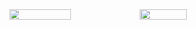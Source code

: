 <div style="display: flex; flex-direction: row">
  <img width="47%" src="https://github-readme-stats.vercel.app/api?username=abdessalam-dai&theme=dracula"/>
  <img width="41%" src="https://github-readme-stats.vercel.app/api/top-langs/?username=abdessalam-dai&langs_count=6"/>  
</div>

